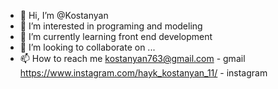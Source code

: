 - 👋 Hi, I’m @Kostanyan
- 👀 I’m interested in programing and modeling
- 🌱 I’m currently learning front end development
- 💞️ I’m looking to collaborate on ...
- 📫 How to reach me kostanyan763@gmail.com - gmail
                      https://www.instagram.com/hayk_kostanyan_11/ - instagram

<!---
Kostanyan/Kostanyan is a ✨ special ✨ repository because its `README.md` (this file) appears on your GitHub profile.
You can click the Preview link to take a look at your changes.
--->
